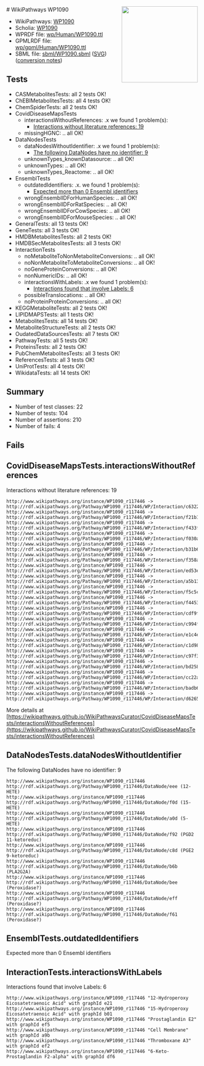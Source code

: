 <img style="float: right; width: 200px" src="../logo.png" />
# WikiPathways WP1090

* WikiPathways: [WP1090](https://identifiers.org/wikipathways:WP1090)
* Scholia: [WP1090](https://scholia.toolforge.org/wikipathways/WP1090)
* WPRDF file: [wp/Human/WP1090.ttl](../wp/Human/WP1090.ttl)
* GPMLRDF file: [wp/gpml/Human/WP1090.ttl](../wp/gpml/Human/WP1090.ttl)
* SBML file: [sbml/WP1090.sbml](../sbml/WP1090.sbml) ([SVG](../sbml/WP1090.svg)) ([conversion notes](../sbml/WP1090.txt))

## Tests
* CASMetabolitesTests: all 2 tests OK!
* ChEBIMetabolitesTests: all 4 tests OK!
* ChemSpiderTests: all 2 tests OK!
* CovidDiseaseMapsTests
    * interactionsWithoutReferences: .x we found 1 problem(s):
        * [Interactions without literature references: 19](#9701ccea)
    * missingHGNC: .. all OK!
* DataNodesTests
    * dataNodesWithoutIdentifier: .x we found 1 problem(s):
        * [The following DataNodes have no identifier: 9](#d2d32fa8)
    * unknownTypes_knownDatasource: .. all OK!
    * unknownTypes: .. all OK!
    * unknownTypes_Reactome: .. all OK!
* EnsemblTests
    * outdatedIdentifiers: .x. we found 1 problem(s):
        * [Expected more than 0 Ensembl identifiers](#f44398b7)
    * wrongEnsemblIDForHumanSpecies: .. all OK!
    * wrongEnsemblIDForRatSpecies: .. all OK!
    * wrongEnsemblIDForCowSpecies: .. all OK!
    * wrongEnsemblIDForMouseSpecies: .. all OK!
* GeneralTests: all 13 tests OK!
* GeneTests: all 3 tests OK!
* HMDBMetabolitesTests: all 2 tests OK!
* HMDBSecMetabolitesTests: all 3 tests OK!
* InteractionTests
    * noMetaboliteToNonMetaboliteConversions: .. all OK!
    * noNonMetaboliteToMetaboliteConversions: .. all OK!
    * noGeneProteinConversions: .. all OK!
    * nonNumericIDs: .. all OK!
    * interactionsWithLabels: .x we found 1 problem(s):
        * [Interactions found that involve Labels: 6](#630d267d)
    * possibleTranslocations: .. all OK!
    * noProteinProteinConversions: .. all OK!
* KEGGMetaboliteTests: all 2 tests OK!
* LIPIDMAPSTests: all 1 tests OK!
* MetabolitesTests: all 14 tests OK!
* MetaboliteStructureTests: all 2 tests OK!
* OudatedDataSourcesTests: all 7 tests OK!
* PathwayTests: all 5 tests OK!
* ProteinsTests: all 2 tests OK!
* PubChemMetabolitesTests: all 3 tests OK!
* ReferencesTests: all 3 tests OK!
* UniProtTests: all 4 tests OK!
* WikidataTests: all 14 tests OK!


## Summary

* Number of test classes: 22
* Number of tests: 104
* Number of assertions: 210
* Number of fails: 4

## Fails

<a name="9701ccea" />

## CovidDiseaseMapsTests.interactionsWithoutReferences

Interactions without literature references: 19
```
http://www.wikipathways.org/instance/WP1090_r117446 -> http://rdf.wikipathways.org/Pathway/WP1090_r117446/WP/Interaction/c6322
http://www.wikipathways.org/instance/WP1090_r117446 -> http://rdf.wikipathways.org/Pathway/WP1090_r117446/WP/Interaction/f21b1
http://www.wikipathways.org/instance/WP1090_r117446 -> http://rdf.wikipathways.org/Pathway/WP1090_r117446/WP/Interaction/f433f
http://www.wikipathways.org/instance/WP1090_r117446 -> http://rdf.wikipathways.org/Pathway/WP1090_r117446/WP/Interaction/f030a
http://www.wikipathways.org/instance/WP1090_r117446 -> http://rdf.wikipathways.org/Pathway/WP1090_r117446/WP/Interaction/b31b6
http://www.wikipathways.org/instance/WP1090_r117446 -> http://rdf.wikipathways.org/Pathway/WP1090_r117446/WP/Interaction/f358a
http://www.wikipathways.org/instance/WP1090_r117446 -> http://rdf.wikipathways.org/Pathway/WP1090_r117446/WP/Interaction/ed53e
http://www.wikipathways.org/instance/WP1090_r117446 -> http://rdf.wikipathways.org/Pathway/WP1090_r117446/WP/Interaction/a5b13
http://www.wikipathways.org/instance/WP1090_r117446 -> http://rdf.wikipathways.org/Pathway/WP1090_r117446/WP/Interaction/f5c5c
http://www.wikipathways.org/instance/WP1090_r117446 -> http://rdf.wikipathways.org/Pathway/WP1090_r117446/WP/Interaction/f4453
http://www.wikipathways.org/instance/WP1090_r117446 -> http://rdf.wikipathways.org/Pathway/WP1090_r117446/WP/Interaction/cdf9f
http://www.wikipathways.org/instance/WP1090_r117446 -> http://rdf.wikipathways.org/Pathway/WP1090_r117446/WP/Interaction/c994f
http://www.wikipathways.org/instance/WP1090_r117446 -> http://rdf.wikipathways.org/Pathway/WP1090_r117446/WP/Interaction/e1c4e
http://www.wikipathways.org/instance/WP1090_r117446 -> http://rdf.wikipathways.org/Pathway/WP1090_r117446/WP/Interaction/c1d98
http://www.wikipathways.org/instance/WP1090_r117446 -> http://rdf.wikipathways.org/Pathway/WP1090_r117446/WP/Interaction/c97f3
http://www.wikipathways.org/instance/WP1090_r117446 -> http://rdf.wikipathways.org/Pathway/WP1090_r117446/WP/Interaction/bd258
http://www.wikipathways.org/instance/WP1090_r117446 -> http://rdf.wikipathways.org/Pathway/WP1090_r117446/WP/Interaction/cc22a
http://www.wikipathways.org/instance/WP1090_r117446 -> http://rdf.wikipathways.org/Pathway/WP1090_r117446/WP/Interaction/badb6
http://www.wikipathways.org/instance/WP1090_r117446 -> http://rdf.wikipathways.org/Pathway/WP1090_r117446/WP/Interaction/d6265
```

More details at [https://wikipathways.github.io/WikiPathwaysCurator/CovidDiseaseMapsTests/interactionsWithoutReferences](https://wikipathways.github.io/WikiPathwaysCurator/CovidDiseaseMapsTests/interactionsWithoutReferences)

<a name="d2d32fa8" />

## DataNodesTests.dataNodesWithoutIdentifier

The following DataNodes have no identifier: 9
```
http://www.wikipathways.org/instance/WP1090_r117446 http://rdf.wikipathways.org/Pathway/WP1090_r117446/DataNode/eee (12-HETE)
http://www.wikipathways.org/instance/WP1090_r117446 http://rdf.wikipathways.org/Pathway/WP1090_r117446/DataNode/f0d (15-HETE)
http://www.wikipathways.org/instance/WP1090_r117446 http://rdf.wikipathways.org/Pathway/WP1090_r117446/DataNode/a0d (5-HETE)
http://www.wikipathways.org/instance/WP1090_r117446 http://rdf.wikipathways.org/Pathway/WP1090_r117446/DataNode/f92 (PGD2 11-ketoreduc)
http://www.wikipathways.org/instance/WP1090_r117446 http://rdf.wikipathways.org/Pathway/WP1090_r117446/DataNode/c8d (PGE2 9-ketoreduc)
http://www.wikipathways.org/instance/WP1090_r117446 http://rdf.wikipathways.org/Pathway/WP1090_r117446/DataNode/b6b (PLA2G2A)
http://www.wikipathways.org/instance/WP1090_r117446 http://rdf.wikipathways.org/Pathway/WP1090_r117446/DataNode/bee (Peroxidase?)
http://www.wikipathways.org/instance/WP1090_r117446 http://rdf.wikipathways.org/Pathway/WP1090_r117446/DataNode/eff (Peroxidase?)
http://www.wikipathways.org/instance/WP1090_r117446 http://rdf.wikipathways.org/Pathway/WP1090_r117446/DataNode/f61 (Peroxidase?)
```

<a name="f44398b7" />

## EnsemblTests.outdatedIdentifiers

Expected more than 0 Ensembl identifiers
<a name="630d267d" />

## InteractionTests.interactionsWithLabels

Interactions found that involve Labels: 6
```
http://www.wikipathways.org/instance/WP1090_r117446 "12-Hydroperoxy Eicosatetraenoic Acid" with graphId e21
http://www.wikipathways.org/instance/WP1090_r117446 "15-Hydroperoxy Eicosatetraenoic Acid" with graphId b01
http://www.wikipathways.org/instance/WP1090_r117446 "Prostaglandin E2" with graphId ef5
http://www.wikipathways.org/instance/WP1090_r117446 "Cell Membrane" with graphId a9b
http://www.wikipathways.org/instance/WP1090_r117446 "Thromboxane A3" with graphId ef2
http://www.wikipathways.org/instance/WP1090_r117446 "6-Keto-Prostaglandin F2-alpha" with graphId df6
```


